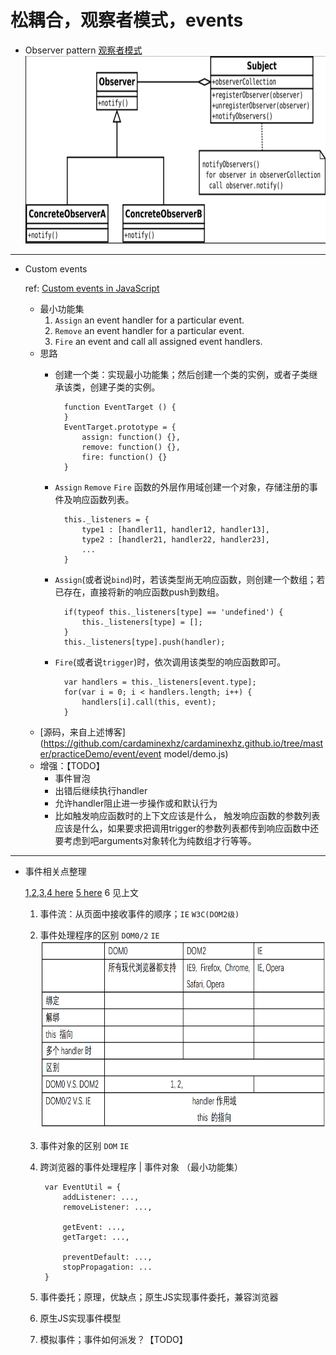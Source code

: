 # 松耦合，观察者模式，events

* Observer pattern [观察者模式](https://en.wikipedia.org/wiki/Observer_pattern)
    <img src="observe pattern.png" width="720px" height="300px">


***

* Custom events

    ref: [Custom events in JavaScript](https://www.nczonline.net/blog/2010/03/09/custom-events-in-javascript/)

    + 最小功能集
        1. `Assign` an event handler for a particular event.
        2. `Remove` an event handler for a particular event.
        3. `Fire` an event and call all assigned event handlers.
    + 思路
        - 创建一个类：实现最小功能集；然后创建一个类的实例，或者子类继承该类，创建子类的实例。
        
                function EventTarget () {
                }
                EventTarget.prototype = {
                    assign: function() {},
                    remove: function() {},
                    fire: function() {}
                }
        - `Assign` `Remove` `Fire` 函数的外层作用域创建一个对象，存储注册的事件及响应函数列表。
        
                this._listeners = {
                    type1 : [handler11, handler12, handler13],
                    type2 : [handler21, handler22, handler23],
                    ...
                }
        - `Assign`(或者说`bind`)时，若该类型尚无响应函数，则创建一个数组；若已存在，直接将新的响应函数push到数组。
        
                if(typeof this._listeners[type] == 'undefined') {
                    this._listeners[type] = [];
                }
                this._listeners[type].push(handler);
        - `Fire`(或者说`trigger`)时，依次调用该类型的响应函数即可。
        
                var handlers = this._listeners[event.type];
                for(var i = 0; i < handlers.length; i++) {
                    handlers[i].call(this, event);
                }
    + [源码，来自上述博客](https://github.com/cardaminexhz/cardaminexhz.github.io/tree/master/practiceDemo/event/event model/demo.js)
    + 增强：【TODO】
        - 事件冒泡
        - 出错后继续执行handler
        - 允许handler阻止进一步操作或和默认行为
        - 比如触发响应函数时的上下文应该是什么，
        触发响应函数的参数列表应该是什么，如果要求把调用trigger的参数列表都传到响应函数中还要考虑到吧arguments对象转化为纯数组才行等等。

***

* 事件相关点整理 

    [1,2,3,4 here](https://github.com/cardaminexhz/cardaminexhz.github.io/tree/master/practiceDemo/event)
    [5 here](https://github.com/cardaminexhz/cardaminexhz.github.io/tree/master/baiduProj/task30)
    6 见上文
    
    1. 事件流：从页面中接收事件的顺序；`IE` `W3C(DOM2级)` 
    2. 事件处理程序的区别 `DOM0/2` `IE`
        <img src="event-handler.png" width="660px" height="300px">
    3. 事件对象的区别 `DOM` `IE`
    4. 跨浏览器的事件处理程序 | 事件对象 （最小功能集）
        
            var EventUtil = {
                addListener: ...,
                removeListener: ...,
                
                getEvent: ...,
                getTarget: ...,

                preventDefault: ...,
                stopPropagation: ...
            }
    5. 事件委托；原理，优缺点；原生JS实现事件委托，兼容浏览器
    6. 原生JS实现事件模型
    7. 模拟事件；事件如何派发？【TODO】
